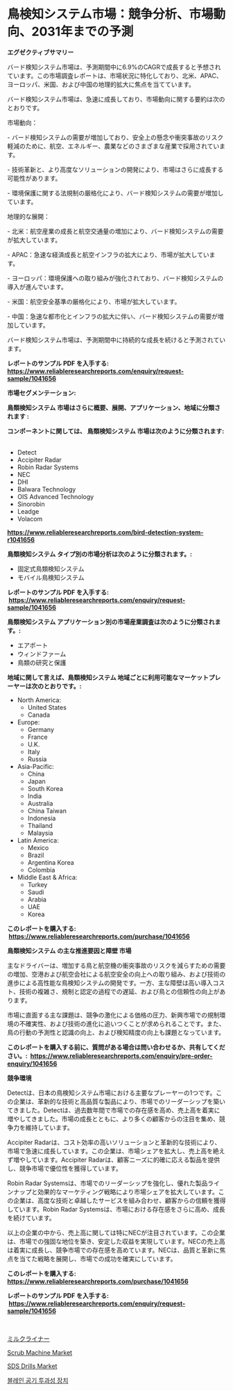 <p><h1>鳥検知システム市場：競争分析、市場動向、2031年までの予測</h1></p><p><strong>エグゼクティブサマリー</strong></p>
<p><p>バード検知システム市場は、予測期間中に6.9%のCAGRで成長すると予想されています。この市場調査レポートは、市場状況に特化しており、北米、APAC、ヨーロッパ、米国、および中国の地理的拡大に焦点を当てています。</p><p>バード検知システム市場は、急速に成長しており、市場動向に関する要約は次のとおりです。</p><p>市場動向：</p><p>- バード検知システムの需要が増加しており、安全上の懸念や衝突事故のリスク軽減のために、航空、エネルギー、農業などのさまざまな産業で採用されています。</p><p>- 技術革新と、より高度なソリューションの開発により、市場はさらに成長する可能性があります。</p><p>- 環境保護に関する法規制の厳格化により、バード検知システムの需要が増加しています。</p><p>地理的な展開：</p><p>- 北米：航空産業の成長と航空交通量の増加により、バード検知システムの需要が拡大しています。</p><p>- APAC：急速な経済成長と航空インフラの拡大により、市場が拡大しています。</p><p>- ヨーロッパ：環境保護への取り組みが強化されており、バード検知システムの導入が進んでいます。</p><p>- 米国：航空安全基準の厳格化により、市場が拡大しています。</p><p>- 中国：急速な都市化とインフラの拡大に伴い、バード検知システムの需要が増加しています。</p><p>バード検知システム市場は、予測期間中に持続的な成長を続けると予測されています。</p></p>
<p><strong>レポートのサンプル PDF を入手する: <a href="https://www.reliableresearchreports.com/enquiry/request-sample/1041656">https://www.reliableresearchreports.com/enquiry/request-sample/1041656</a></strong></p>
<p><strong>市場セグメンテーション:</strong></p>
<p><strong> 鳥類検知システム 市場はさらに概要、展開、アプリケーション、地域に分類されます :</strong></p>
<p><strong>コンポーネントに関しては、 鳥類検知システム 市場は次のように分類されます: &nbsp;</strong></p>
<p><ul><li>Detect</li><li>Accipiter Radar</li><li>Robin Radar Systems</li><li>NEC</li><li>DHI</li><li>Balwara Technology</li><li>OIS Advanced Technology</li><li>Sinorobin</li><li>Leadge</li><li>Volacom</li></ul></p>
<p><strong><a href="https://www.reliableresearchreports.com/bird-detection-system-r1041656">https://www.reliableresearchreports.com/bird-detection-system-r1041656</a></strong></p>
<p><strong> 鳥類検知システム タイプ別の市場分析は次のように分類されます。:</strong></p>
<p><ul><li>固定式鳥類検知システム</li><li>モバイル鳥検知システム</li></ul></p>
<p><strong>レポートのサンプル PDF を入手する: &nbsp;<a href="https://www.reliableresearchreports.com/enquiry/request-sample/1041656">https://www.reliableresearchreports.com/enquiry/request-sample/1041656</a></strong></p>
<p><strong> 鳥類検知システム アプリケーション別の市場産業調査は次のように分類されます。:</strong></p>
<p><ul><li>エアポート</li><li>ウィンドファーム</li><li>鳥類の研究と保護</li></ul></p>
<p><strong>地域に関して言えば、鳥類検知システム 地域ごとに利用可能なマーケットプレーヤーは次のとおりです。:</strong></p>
<p><ul>
    <li>
        North America:
        <ul>
            <li>United States</li>
            <li>Canada</li>
        </ul>
    </li>
    <li>
        Europe:
        <ul>
            <li>Germany</li>
            <li>France</li>
            <li>U.K.</li>
            <li>Italy</li>
            <li>Russia</li>
        </ul>
    </li>
    <li>
        Asia-Pacific:
        <ul>
            <li>China</li>
            <li>Japan</li>
            <li>South Korea</li>
            <li>India</li>
            <li>Australia</li>
            <li>China Taiwan</li>
            <li>Indonesia</li>
            <li>Thailand</li>
            <li>Malaysia</li>
        </ul>
    </li>
    <li>
        Latin America:
        <ul>
            <li>Mexico</li>
            <li>Brazil</li>
            <li>Argentina Korea</li>
            <li>Colombia</li>
        </ul>
    </li>
    <li>
        Middle East & Africa:
        <ul>
            <li>Turkey</li>
            <li>Saudi</li>
            <li>Arabia</li>
            <li>UAE</li>
            <li>Korea</li>
        </ul>
    </li>
    </ul></p>
<p><strong>このレポートを購入する: &nbsp;<a href="https://www.reliableresearchreports.com/purchase/1041656">https://www.reliableresearchreports.com/purchase/1041656</a></strong></p>
<p><strong>鳥類検知システム の主な推進要因と障壁 市場</strong></p>
<p><p>主なドライバーは、増加する鳥と航空機の衝突事故のリスクを減らすための需要の増加、空港および航空会社による航空安全の向上への取り組み、および技術の進歩による高性能な鳥検知システムの開発です。一方、主な障壁は高い導入コスト、技術の複雑さ、規制と認定の過程での遅延、および鳥との信頼性の向上があります。</p><p>市場に直面する主な課題は、競争の激化による価格の圧力、新興市場での規制環境の不確実性、および技術の進化に追いつくことが求められることです。また、鳥の行動の予測性と認識の向上、および検知精度の向上も課題となっています。</p></p>
<p><strong>このレポートを購入する前に、質問がある場合は問い合わせるか、共有してください。:&nbsp; <a href="https://www.reliableresearchreports.com/enquiry/pre-order-enquiry/1041656">https://www.reliableresearchreports.com/enquiry/pre-order-enquiry/1041656</a></strong></p>
<p><strong>競争環境</strong></p>
<p><p>Detectは、日本の鳥検知システム市場における主要なプレーヤーの1つです。この企業は、革新的な技術と高品質な製品により、市場でのリーダーシップを築いてきました。Detectは、過去数年間で市場での存在感を高め、売上高を着実に増やしてきました。市場の成長とともに、より多くの顧客からの注目を集め、競争力を維持しています。</p><p>Accipiter Radarは、コスト効率の高いソリューションと革新的な技術により、市場で急速に成長しています。この企業は、市場シェアを拡大し、売上高を絶えず増やしています。Accipiter Radarは、顧客ニーズに的確に応える製品を提供し、競争市場で優位性を獲得しています。</p><p>Robin Radar Systemsは、市場でのリーダーシップを強化し、優れた製品ラインナップと効果的なマーケティング戦略により市場シェアを拡大しています。この企業は、高度な技術と卓越したサービスを組み合わせ、顧客からの信頼を獲得しています。Robin Radar Systemsは、市場における存在感をさらに高め、成長を続けています。</p><p>以上の企業の中から、売上高に関しては特にNECが注目されています。この企業は、市場での強固な地位を築き、安定した収益を実現しています。NECの売上高は着実に成長し、競争市場での存在感を高めています。NECは、品質と革新に焦点を当てた戦略を展開し、市場での成功を確実にしています。</p></p>
<p><strong>このレポートを購入する: &nbsp; <a href="https://www.reliableresearchreports.com/purchase/1041656">https://www.reliableresearchreports.com/purchase/1041656</a></strong></p>
<p><strong>レポートのサンプル PDF を入手する: &nbsp;<a href="https://www.reliableresearchreports.com/enquiry/request-sample/1041656">https://www.reliableresearchreports.com/enquiry/request-sample/1041656</a></strong><strong></strong></p>
<p>&nbsp;</p>
<p><p><a href="https://github.com/EmoryYundt1935/Market-Research-Report-List-1/blob/main/856357228964.md">ミルクライナー</a></p><p><a href="https://github.com/Glendatilghmankmgz0rbhwpy/Market-Research-Report-List-2/blob/main/scrub-machine-market.md">Scrub Machine Market</a></p><p><a href="https://github.com/dx0328/Market-Research-Report-List-2/blob/main/sds-drills-market.md">SDS Drills Market</a></p><p><a href="https://github.com/fernandotryO5lson96765/Market-Research-Report-List-1/blob/main/736090426625.md">블레인 공기 투과성 장치</a></p></p>